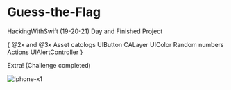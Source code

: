 # Guess-the-Flag
HackingWithSwift (19-20-21) Day and Finished Project

{ @2x and @3x
  Asset catologs 
  UIButton
  CALayer
  UIColor
  Random numbers
  Actions
  UIAlertController }
  
  Extra! (Challenge completed)

![iphone-x1](https://user-images.githubusercontent.com/103661354/173434251-15764cb0-bec9-4592-9e69-0ba547ffffbc.jpg)

